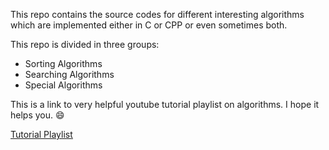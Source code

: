 This repo contains the source codes for different interesting algorithms which are implemented either in C or CPP or even sometimes both.

This repo is divided in three groups:

- Sorting Algorithms
- Searching Algorithms
- Special Algorithms

This is a link to very helpful youtube tutorial playlist on algorithms. I hope it helps you. 😄
  
<u>[Tutorial Playlist](https://www.youtube.com/playlist?list=PLDN4rrl48XKpZkf03iYFl-O29szjTrs_O) </u>
